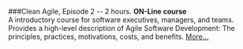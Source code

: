 ###Clean Agile, Episode 2 \-\- 2 hours.
**ON-Line course**<br>
A introductory course for software executives, managers, and teams. Provides a high-level description of Agile Software Development: The principles, practices, motivations, costs, and benefits.
[More...](https://www.eventbrite.com/e/clean-agile-wednesday-webinars-2-weeks-registration-161781373443?aff=ebdsoporgprofile)
